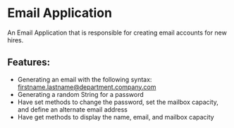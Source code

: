 # Email Application

An Email Application that is responsible for creating email accounts for new hires.

## Features:
* Generating an email with the following syntax: firstname.lastname@department.company.com
* Generating a random String for a password
* Have set methods to change the password, set the mailbox capacity, and define an alternate email address
* Have get methods to display the name, email, and mailbox capacity
